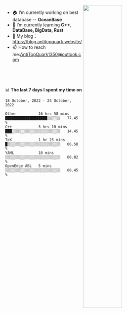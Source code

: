 
<img align="right" width="50%" src="https://github-readme-stats.vercel.app/api?username=AntiTopQuark&show_icons=true&count_private=true&hide=prs&theme=default_repocard">

- 🏠 I’m currently working on best database -- **OceanBase**
- 🌱 I’m currently learning **C++, DataBase, BigData, Rust**
- 🔭 My blog： https://blog.antitopquark.website/ 
- 📫 How to reach me:AntiTopQuark1350@outlook.com


<br><br>
<br>


📊 **The last 7 days I spent my time on** 

<!--START_SECTION:waka-->
```text
18 October, 2022 - 24 October, 2022

Other          16 hrs 58 mins  ███████████████████░░░░░░   77.45 % 
C++            3 hrs 10 mins   ███░░░░░░░░░░░░░░░░░░░░░░   14.45 % 
TeX            1 hr 25 mins    █░░░░░░░░░░░░░░░░░░░░░░░░   06.50 % 
YAML           10 mins         ░░░░░░░░░░░░░░░░░░░░░░░░░   00.82 % 
OpenEdge ABL   5 mins          ░░░░░░░░░░░░░░░░░░░░░░░░░   00.45 %
```
<!--END_SECTION:waka-->


